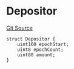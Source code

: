 # Depositor
[Git Source](https://github.com/FloorDAO/floor-v2/blob/445b96358cc205e432e359914c1681c0f44048b0/src/interfaces/staking/VeFloorStaking.sol)


```solidity
struct Depositor {
    uint160 epochStart;
    uint8 epochCount;
    uint88 amount;
}
```

